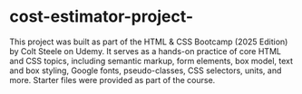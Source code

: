 # cost-estimator-project-
This project was built as part of the HTML &amp; CSS Bootcamp (2025 Edition) by Colt Steele on Udemy. It serves as a hands-on practice of core HTML and CSS topics, including semantic markup, form elements, box model, text and box styling, Google fonts, pseudo-classes, CSS selectors, units, and more. Starter files were provided as part of the course.
